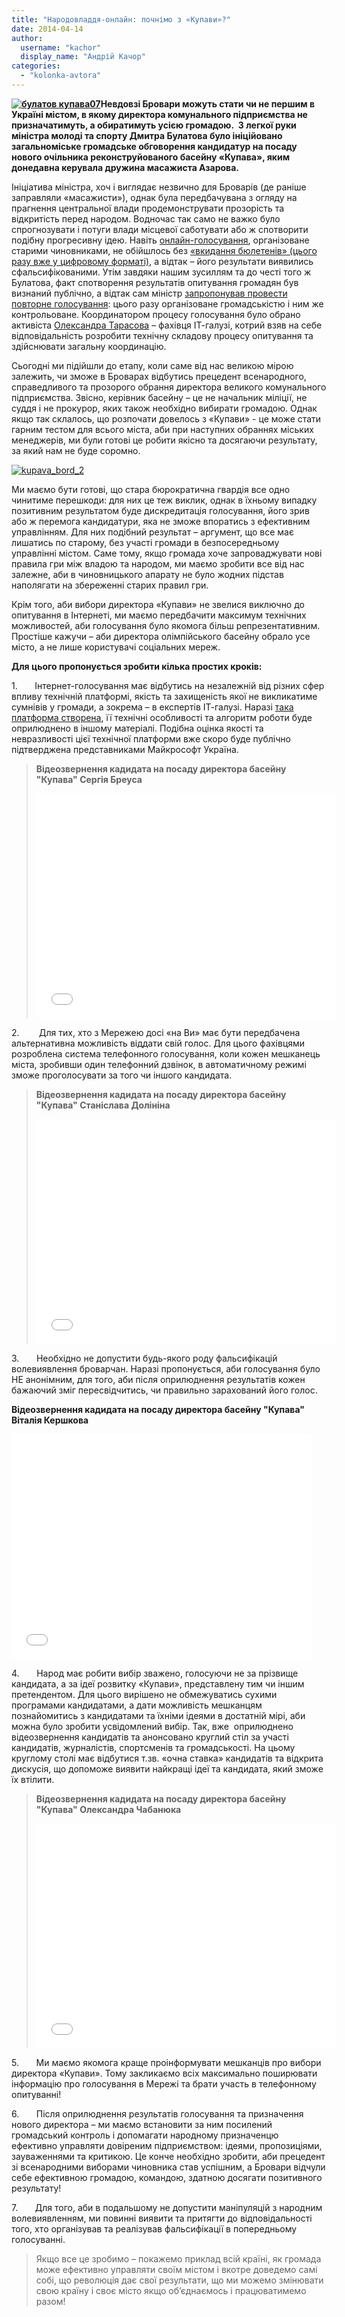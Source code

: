 ```yaml
---
title: "Народовладдя-онлайн: почнімо з «Купави»?"
date: 2014-04-14
author: 
  username: "kachor"
  display_name: "Андрій Качор"
categories: 
  - "kolonka-avtora"
---
```


**[![булатов купава07](https://mpz.brovary.org/wp-content/uploads/2014/04/bulatov-kupava07.jpg)](https://mpz.brovary.org/wp-content/uploads/2014/04/bulatov-kupava07.jpg)Невдовзі Бровари можуть стати чи не першим в Україні містом, в якому директора комунального підприємства не призначатимуть, а обиратимуть усією громадою.  З легкої руки міністра молоді та спорту Дмитра Булатова було ініційовано загальноміське громадське обговорення кандидатур на посаду нового очільника реконструйованого басейну «Купава», яким донедавна керувала дружина масажиста Азарова.**

Ініціатива міністра, хоч і виглядає незвично для Броварів (де раніше заправляли «масажисти»), однак була передбачувана з огляду на прагнення центральної влади продемонструвати прозорість та відкритість перед народом. Водночас так само не важко було спрогнозувати і потуги влади місцевої саботувати або ж спотворити подібну прогресивну ідею. Навіть [онлайн-голосування](https://mpz.brovary.org/startuvalo-onlayn-opituvannya-kandidatur-na-posadu-direktora-kupavi/), організоване старими чиновниками, не обійшлось без [«вкидання бюлетенів» (цього разу вже у цифровому форматі)](https://mpz.brovary.org/publichne-priznachennya-direktora-kupavi-vlada-prodovzhuye-grati-v-naperstki/), а відтак – його результати виявились сфальсифікованими. Утім завдяки нашим зусиллям та до честі того ж Булатова, факт спотворення результатів опитування громадян був визнаний публічно, а відтак сам міністр [запропонував провести повторне голосування](https://www.facebook.com/photo.php?fbid=767007756656170&set=gm.806565956040039&type=1&theater): цього разу організоване громадськістю і ним же контрольоване. Координатором процесу голосування було обрано активіста [Олександра Тарасова](https://www.facebook.com/tavib2?ref=ts&fref=ts) – фахівця ІТ-галузі, котрий взяв на себе відповідальність розробити технічну складову процесу опитування та здійснювати загальну координацію.

Сьогодні ми підійшли до етапу, коли саме від нас великою мірою залежить, чи зможе в Броварах відбутись прецедент всенародного, справедливого та прозорого обрання директора великого комунального підприємства. Звісно, керівник басейну – це не начальник міліції, не суддя і не прокурор, яких також необхідно вибирати громадою. Однак якщо так склалось, що розпочати довелось з «Купави» - це може стати гарним тестом для всього міста, аби при наступних обраннях міських менеджерів, ми були готові це робити якісно та досягаючи результату, за який нам не буде соромно.

[![kupava_bord_2](https://mpz.brovary.org/wp-content/uploads/2014/04/kupava_bord_2.jpg)](https://mpz.brovary.org/wp-content/uploads/2014/04/kupava_bord_2.jpg)

Ми маємо бути готові, що стара бюрократична гвардія все одно чинитиме перешкоди: для них це теж виклик, однак в їхньому випадку позитивним результатом буде дискредитація голосування, його зрив або ж перемога кандидатури, яка не зможе впоратись з ефективним управлінням. Для них подібний результат – аргумент, що все має лишатись по старому, без участі громади в безпосередньому управлінні містом. Саме тому, якщо громада хоче запроваджувати нові правила гри між владою та народом, ми маємо зробити все від нас залежне, аби в чиновницького апарату не було жодних підстав наполягати на збереженні старих правил гри.

Крім того, аби вибори директора «Купави» не звелися виключно до опитування в Інтернеті, ми маємо передбачити максимум технічних можливостей, аби голосування було якомога більш репрезентативним. Простіше кажучи – аби директора олімпійського басейну обрало усе місто, а не лише користувачі соціальних мереж.

**Для цього пропонується зробити кілька простих кроків:**

1.       Інтернет-голосування має відбутись на незалежній від різних сфер впливу технічній платформі, якість та захищеність якої не викликатиме сумнівів у громади, а зокрема – в експертів ІТ-галузі. Наразі [така платформа створена](http://kupava.cobat.com.ua/), її технічні особливості та алгоритм роботи буде оприлюднено в іншому матеріалі. Подібна оцінка якості та невразливості цієї технічної платформи вже скоро буде публічно підтверджена представниками Майкрософт Україна.

> **Відеозвернення кадидата на посаду директора басейну "Купава" Сергія Бреуса**
> 
> <iframe src="//www.youtube.com/embed/3nUVWAMJLJ0" height="360" width="480" allowfullscreen frameborder="0"></iframe>

2.        Для тих, хто з Мережею досі «на Ви» має бути передбачена альтернативна можливість віддати свій голос. Для цього фахівцями розроблена система телефонного голосування, коли кожен мешканець міста, зробивши один телефонний дзвінок, в автоматичному режимі зможе проголосувати за того чи іншого кандидата.

> **Відеозвернення кадидата на посаду директора басейну "Купава" Станіслава Долініна**
> 
> <iframe src="//www.youtube.com/embed/0_gIq_t3Tvc" height="360" width="480" allowfullscreen frameborder="0"></iframe>

3.       Необхідно не допустити будь-якого роду фальсифікацій волевиявлення броварчан. Наразі пропонується, аби голосування було НЕ анонімним, для того, аби після оприлюднення результатів кожен бажаючий зміг пересвідчитись, чи правильно зарахований його голос.

**Відеозвернення кадидата на посаду директора басейну "Купава" Віталія Кершкова**

<iframe src="//www.youtube.com/embed/sa4Hw_0Ihq8" height="360" width="480" allowfullscreen frameborder="0"></iframe>

4.       Народ має робити вибір зважено, голосуючи не за прізвище кандидата, а за ідеї розвитку «Купави», представлену тим чи іншим претендентом. Для цього вирішено не обмежуватись сухими програмами кандидатами, а дати можливість мешканцям познайомитись з кандидатами та їхніми ідеями в достатній мірі, аби можна було зробити усвідомлений вибір. Так, вже  оприлюднено відеозвернення кандидатів та анонсовано круглий стіл за участі кандидатів, журналістів, спортсменів та громадськості. На цьому круглому столі має відбутися т.зв. «очна ставка» кандидатів та відкрита дискусія, що допоможе виявити найкращі ідеї та кандидата, який зможе їх втілити.

> **Відеозвернення кадидата на посаду директора басейну "Купава" Олександра Чабанюка**
> 
> <iframe src="//www.youtube.com/embed/bV2w1okJWbY" height="360" width="480" allowfullscreen frameborder="0"></iframe>

5.       Ми маємо якомога краще проінформувати мешканців про вибори директора «Купави». Тому закликаємо всіх максимально поширювати інформацію про голосування в Мережі та брати участь в телефонному опитуванні!

6.       Після оприлюднення результатів голосування та призначення нового директора – ми маємо встановити за ним посилений громадський контроль і допомагати народному призначенцю ефективно управляти довіреним підприємством: ідеями, пропозиціями, зауваженнями та критикою. Це конче необхідно зробити, аби прецедент зі всенародними виборами чиновника став успішним, а Бровари відчули себе ефективною громадою, командою, здатною досягати позитивного результату!

7.       Для того, аби в подальшому не допустити маніпуляцій з народним волевиявленням, ми повинні виявити та притягти до відповідальності того, хто організував та реалізував фальсифікації в попередньому голосуванні.

> Якщо все це зробимо – покажемо приклад всій країні, як громада може ефективно управляти своїм містом і вкотре доведемо самі собі, що революція дає свої результати, що ми можемо змінювати свою країну і своє місто якщо об’єднаємось і працюватимемо разом!
